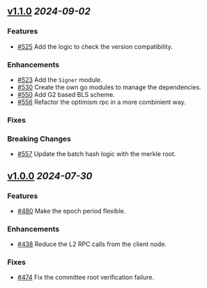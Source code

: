<!--
Key Principles
•  Human-Friendly: Changelogs are written for humans, not machines.

•  Comprehensive: Every version should have an entry.

•  Categorized: Group similar types of changes together.

•  Linkable: Versions and sections should be easily linkable.

•  Chronological: The latest version appears first.

•  Dated: Each version's release date is displayed.

•  Versioning: Indicate if Semantic Versioning is followed.

Instructions
Add changelog entries to the Unreleased section under the appropriate category. Each entry must include a tag and the GitHub PR reference in the following format:

* #<PR-number> message

•  Tag: Indicates where the change is made (e.g., (core), (ui)).

•  Issue Number: Will be linked during the release process, no need to manually add links.

Change Categories
•  New Features: For newly added features.

•  Enhancements: For improvements in existing functionality.

•  Deprecations: For features that will be removed in the future.

•  Fixes: For bug fixes.

•  Breaking Changes: For changes that break backward compatibility.
-->

## [v1.1.0](https://github.com/Lagrange-Labs/lsc-node/releases/tag/v1.1.0) *2024-09-02*

### Features

* [#525](https://github.com/Lagrange-Labs/lsc-node/pull/525) Add the logic to check the version compatibility.

### Enhancements

* [#523](https://github.com/Lagrange-Labs/lsc-node/issues/523) Add the `Signer` module.
* [#530](https://github.com/Lagrange-Labs/lsc-node/issues/530) Create the own go modules to manage the dependencies.
* [#550](https://github.com/Lagrange-Labs/lsc-node/pull/550) Add G2 based BLS scheme.
* [#556](https://github.com/Lagrange-Labs/lsc-node/pull/556) Refactor the optimism rpc in a more combinient way.

### Fixes

### Breaking Changes

* [#557](https://github.com/Lagrange-Labs/lsc-node/pull/557) Update the batch hash logic with the merkle root.


## [v1.0.0](https://github.com/Lagrange-Labs/lsc-node/releases/tag/v1.0.0) *2024-07-30*

### Features

* [#480](https://github.com/Lagrange-Labs/lsc-node/issues/480) Make the epoch period flexible.

### Enhancements

* [#438](https://github.com/Lagrange-Labs/lsc-node/issues/438) Reduce the L2 RPC calls from the client node.

### Fixes

* [#474](https://github.com/Lagrange-Labs/lsc-node/issues/474) Fix the committee root verification failure.


